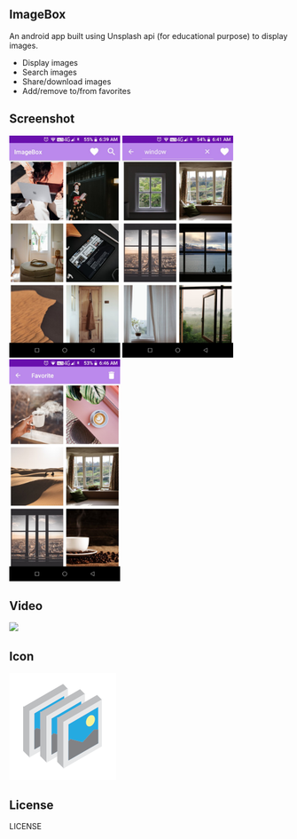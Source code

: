 ## **ImageBox**
An android app built using Unsplash api (for educational purpose) to display images.</br>
 * Display images</br>
 * Search images</br>
 * Share/download images</br>
 * Add/remove to/from favorites

## **Screenshot**
<img src="src/Screenshot_1.jpg" width=200 height=400/>  <img src="src/Screenshot_2.jpg" width=200 height=400/> <img src="src/Screenshot_3.jpg" width=200 height=400/>

## **Video**
![](src/video.gif)

## **Icon**
![icon](app/src/main/res/mipmap-xxxhdpi/icon.png)

## **License**
LICENSE
